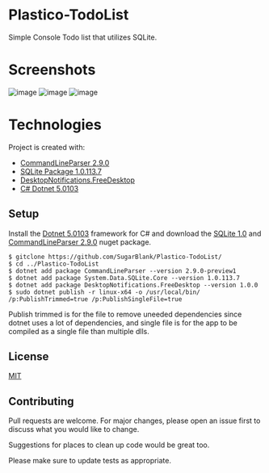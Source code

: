 # Plastico-TodoList
Simple Console Todo list that utilizes SQLite.

# Screenshots
![image](https://user-images.githubusercontent.com/64178604/112048481-d72bfd80-8b24-11eb-8b79-c39b34e4a328.png)
![image](https://user-images.githubusercontent.com/64178604/112049182-aa2c1a80-8b25-11eb-9e2f-b47241265cde.png)
![image](https://user-images.githubusercontent.com/64178604/112049249-bf08ae00-8b25-11eb-89d3-02de41ae54f3.png)

# Technologies
Project is created with:
* [CommandLineParser 2.9.0](https://www.nuget.org/packages/CommandLineParser/2.9.0-preview1)
* [SQLite Package 1.0.113.7](https://www.nuget.org/packages/System.Data.SQLite/)
* [DesktopNotifications.FreeDesktop](https://www.nuget.org/packages/DesktopNotifications.FreeDesktop/)
* [C# Dotnet 5.0103](https://dotnet.microsoft.com/)

## Setup
Install the [Dotnet 5.0103](https://dotnet.microsoft.com/) framework for C# and download the [SQLite 1.0](https://www.nuget.org/packages/System.Data.SQLite/)  and [CommandLineParser 2.9.0](https://www.nuget.org/packages/CommandLineParser/2.9.0-preview1) nuget package.
```
$ gitclone https://github.com/SugarBlank/Plastico-TodoList/
$ cd ../Plastico-TodoList
$ dotnet add package CommandLineParser --version 2.9.0-preview1
$ dotnet add package System.Data.SQLite.Core --version 1.0.113.7
$ dotnet add package DesktopNotifications.FreeDesktop --version 1.0.0
$ sudo dotnet publish -r linux-x64 -o /usr/local/bin/ /p:PublishTrimmed=true /p:PublishSingleFile=true
```
Publish trimmed is for the file to remove uneeded dependencies since dotnet uses a lot of dependencies, and single file is for the app to be compiled as a single file than multiple dlls.
## License
[MIT](https://choosealicense.com/licenses/mit/)

## Contributing
Pull requests are welcome. For major changes, please open an issue first to discuss what you would like to change.

Suggestions for places to clean up code would be great too.

Please make sure to update tests as appropriate.
